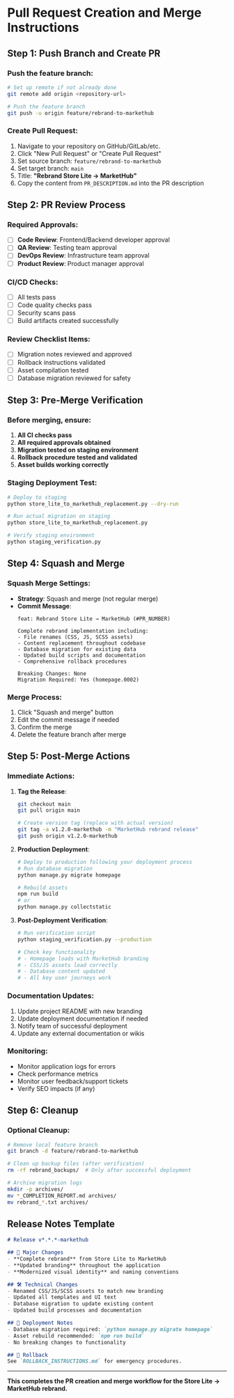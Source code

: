 # Pull Request Creation and Merge Instructions

## Step 1: Push Branch and Create PR

### Push the feature branch:
```bash
# Set up remote if not already done
git remote add origin <repository-url>

# Push the feature branch
git push -u origin feature/rebrand-to-markethub
```

### Create Pull Request:
1. Navigate to your repository on GitHub/GitLab/etc.
2. Click "New Pull Request" or "Create Pull Request"
3. Set source branch: `feature/rebrand-to-markethub`
4. Set target branch: `main`
5. Title: **"Rebrand Store Lite → MarketHub"**
6. Copy the content from `PR_DESCRIPTION.md` into the PR description

## Step 2: PR Review Process

### Required Approvals:
- [ ] **Code Review**: Frontend/Backend developer approval
- [ ] **QA Review**: Testing team approval  
- [ ] **DevOps Review**: Infrastructure team approval
- [ ] **Product Review**: Product manager approval

### CI/CD Checks:
- [ ] All tests pass
- [ ] Code quality checks pass
- [ ] Security scans pass
- [ ] Build artifacts created successfully

### Review Checklist Items:
- [ ] Migration notes reviewed and approved
- [ ] Rollback instructions validated
- [ ] Asset compilation tested
- [ ] Database migration reviewed for safety

## Step 3: Pre-Merge Verification

### Before merging, ensure:
1. **All CI checks pass**
2. **All required approvals obtained**
3. **Migration tested on staging environment**
4. **Rollback procedure tested and validated**
5. **Asset builds working correctly**

### Staging Deployment Test:
```bash
# Deploy to staging
python store_lite_to_markethub_replacement.py --dry-run

# Run actual migration on staging
python store_lite_to_markethub_replacement.py

# Verify staging environment
python staging_verification.py
```

## Step 4: Squash and Merge

### Squash Merge Settings:
- **Strategy**: Squash and merge (not regular merge)
- **Commit Message**: 
  ```
  feat: Rebrand Store Lite → MarketHub (#PR_NUMBER)
  
  Complete rebrand implementation including:
  - File renames (CSS, JS, SCSS assets)
  - Content replacement throughout codebase
  - Database migration for existing data
  - Updated build scripts and documentation
  - Comprehensive rollback procedures
  
  Breaking Changes: None
  Migration Required: Yes (homepage.0002)
  ```

### Merge Process:
1. Click "Squash and merge" button
2. Edit the commit message if needed
3. Confirm the merge
4. Delete the feature branch after merge

## Step 5: Post-Merge Actions

### Immediate Actions:
1. **Tag the Release**:
   ```bash
   git checkout main
   git pull origin main
   
   # Create version tag (replace with actual version)
   git tag -a v1.2.0-markethub -m "MarketHub rebrand release"
   git push origin v1.2.0-markethub
   ```

2. **Production Deployment**:
   ```bash
   # Deploy to production following your deployment process
   # Run database migration
   python manage.py migrate homepage
   
   # Rebuild assets
   npm run build
   # or
   python manage.py collectstatic
   ```

3. **Post-Deployment Verification**:
   ```bash
   # Run verification script
   python staging_verification.py --production
   
   # Check key functionality
   # - Homepage loads with MarketHub branding
   # - CSS/JS assets load correctly
   # - Database content updated
   # - All key user journeys work
   ```

### Documentation Updates:
1. Update project README with new branding
2. Update deployment documentation if needed
3. Notify team of successful deployment
4. Update any external documentation or wikis

### Monitoring:
- Monitor application logs for errors
- Check performance metrics
- Monitor user feedback/support tickets
- Verify SEO impacts (if any)

## Step 6: Cleanup

### Optional Cleanup:
```bash
# Remove local feature branch
git branch -d feature/rebrand-to-markethub

# Clean up backup files (after verification)
rm -rf rebrand_backups/  # Only after successful deployment

# Archive migration logs
mkdir -p archives/
mv *_COMPLETION_REPORT.md archives/
mv rebrand_*.txt archives/
```

## Release Notes Template

```markdown
# Release v*.*.*-markethub

## 🎉 Major Changes
- **Complete rebrand** from Store Lite to MarketHub
- **Updated branding** throughout the application
- **Modernized visual identity** and naming conventions

## 🛠️ Technical Changes
- Renamed CSS/JS/SCSS assets to match new branding
- Updated all templates and UI text
- Database migration to update existing content
- Updated build processes and documentation

## 🚀 Deployment Notes
- Database migration required: `python manage.py migrate homepage`
- Asset rebuild recommended: `npm run build`
- No breaking changes to functionality

## 🔄 Rollback
See `ROLLBACK_INSTRUCTIONS.md` for emergency procedures.
```

---

**This completes the PR creation and merge workflow for the Store Lite → MarketHub rebrand.**
